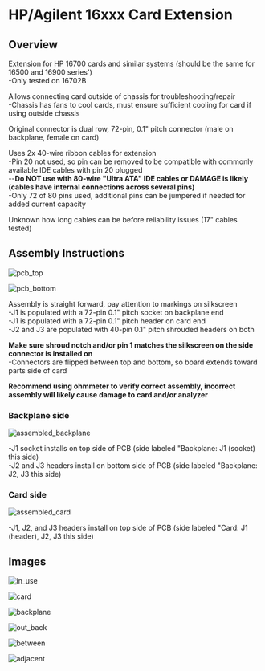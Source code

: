 # HP/Agilent 16xxx Card Extension
## Overview

Extension for HP 16700 cards and similar systems (should be the same for 16500 and 16900 series')  
-Only tested on 16702B

Allows connecting card outside of chassis for troubleshooting/repair  
-Chassis has fans to cool cards, must ensure sufficient cooling for card if using outside chassis

Original connector is dual row, 72-pin, 0.1" pitch connector (male on backplane, female on card)

Uses 2x 40-wire ribbon cables for extension  
-Pin 20 not used, so pin can be removed to be compatible with commonly available IDE cables with pin 20 plugged  
--**Do NOT use with 80-wire "Ultra ATA" IDE cables or DAMAGE is likely (cables have internal connections across several pins)**  
-Only 72 of 80 pins used, additional pins can be jumpered if needed for added current capacity  

Unknown how long cables can be before reliability issues (17" cables tested)


## Assembly Instructions

![pcb_top](pcb_top.jpg)

![pcb_bottom](pcb_bottom.jpg)

Assembly is straight forward, pay attention to markings on silkscreen  
-J1 is populated with a 72-pin 0.1" pitch socket on backplane end  
-J1 is populated with a 72-pin 0.1" pitch header on card end  
-J2 and J3 are populated with 40-pin 0.1" pitch shrouded headers on both

**Make sure shroud notch and/or pin 1 matches the silkscreen on the side connector is installed on**  
-Connectors are flipped between top and bottom, so board extends toward parts side of card

**Recommend using ohmmeter to verify correct assembly, incorrect assembly will likely cause damage to card and/or analyzer**

### Backplane side
![assembled_backplane](assembled_backplane.jpg)

-J1 socket installs on top side of PCB (side labeled "Backplane: J1 (socket) this side)  
-J2 and J3 headers install on bottom side of PCB (side labeled "Backplane: J2, J3 this side)

### Card side
![assembled_card](assembled_card.jpg)

-J1, J2, and J3 headers install on top side of PCB (side labeled "Card: J1 (header), J2, J3 this side)

## Images

![in_use](in_use.jpg)

![card](card.jpg)

![backplane](backplane.jpg)

![out_back](out_back.jpg)

![between](between.jpg)

![adjacent](adjacent.jpg)
